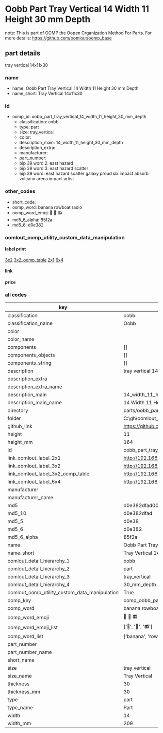 # Oobb Part Tray Vertical 14 Width 11 Height 30 mm Depth  

note: This is part of OOMP the Oopen Organization Method For Parts. For more details: https://github.com/oomlout/oomp_base

##  part details
  



tray vertical 14x11x30



### name
* name: Oobb Part Tray Vertical 14 Width 11 Height 30 mm Depth
* name_short: Tray Vertical 14x11x30 
### id
* oomp_id: oobb_part_tray_vertical_14_width_11_height_30_mm_depth
  * classification: oobb
  * type: part
  * size: tray_vertical
  * color: 
  * description_main: 14_width_11_height_30_mm_depth
  * description_extra: 
  * manufacturer: 
  * part_number: 
  * bip 39 word 2: east hazard
  * bip 39 word 3: east hazard scatter
  * bip 39 word: east hazard scatter galaxy proud six impact absorb volcano arena impact artist

### other_codes
* short_code: 
* oomp_word: banana rowboat radio
* oomp_word_emoji :banana: :rowboat: :radio:
* md5_6_alpha: 85f2a
* md5_6: d0e382






### oomlout_oomp_utility_custom_data_manipulation
#### label print
[3x2](http://192.168.1.245:1112/?label=oomp%2085f2a)
[3x2_oomp_table](http://192.168.1.108:1112/?label=oomp%2085f2a)
[2x1](http://192.168.1.242:1112/?label=oomp%2085f2a)
[6x4](http://192.168.1.55:1112/?label=oomp%2085f2a)    

#### link

                              

#### price







### all codes 
| key | value |  
| --- | --- |  
| classification | oobb |  
| classification_name | Oobb |  
| color |  |  
| color_name |  |  
| components | [] |  
| components_objects | [] |  
| components_string | [] |  
| description | tray vertical 14x11x30 |  
| description_extra |  |  
| description_extra_name |  |  
| description_main | 14_width_11_height_30_mm_depth |  
| description_main_name | 14 Width 11 Height 30 mm Depth |  
| directory | parts/oobb_part_tray_vertical_14_width_11_height_30_mm_depth |  
| folder | C:\gh\oomlout_oobb_version_4_generated_parts\parts\oobb_part_tray_vertical_14_width_11_height_30_mm_depth |  
| github_link | https://github.com/oomlout/oomlout_oomp_part_src/tree/main/parts/oobb_part_tray_vertical_14_width_11_height_30_mm_depth |  
| height | 11 |  
| height_mm | 164 |  
| id | oobb_part_tray_vertical_14_width_11_height_30_mm_depth |  
| link_oomlout_label_2x1 | http://192.168.1.242:1112/?label=oomp%2085f2a |  
| link_oomlout_label_3x2 | http://192.168.1.245:1112/?label=oomp%2085f2a |  
| link_oomlout_label_3x2_oomp_table | http://192.168.1.108:1112/?label=oomp%2085f2a |  
| link_oomlout_label_6x4 | http://192.168.1.55:1112/?label=oomp%2085f2a |  
| manufacturer |  |  
| manufacturer_name |  |  
| md5 | d0e382dfad00ce3b275665ef80da7a2d |  
| md5_10 | d0e382dfad |  
| md5_5 | d0e38 |  
| md5_6 | d0e382 |  
| md5_6_alpha | 85f2a |  
| name | Oobb Part Tray Vertical 14 Width 11 Height 30 mm Depth |  
| name_short | Tray Vertical 14x11x30  |  
| oomlout_detail_hierarchy_1 | oobb |  
| oomlout_detail_hierarchy_2 | part |  
| oomlout_detail_hierarchy_3 | tray_vertical |  
| oomlout_detail_hierarchy_4 | 30_mm_depth |  
| oomlout_oomp_utility_custom_data_manipulation | True |  
| oomp_key | oomp_oobb_part_tray_vertical_14_width_11_height_30_mm_depth |  
| oomp_word | banana rowboat radio |  
| oomp_word_emoji | :banana: :rowboat: :radio: |  
| oomp_word_emoji_list | [':banana:', ':rowboat:', ':radio:'] |  
| oomp_word_list | ['banana', 'rowboat', 'radio'] |  
| part_number |  |  
| part_number_name |  |  
| short_name |  |  
| size | tray_vertical |  
| size_name | Tray Vertical |  
| thickness | 30 |  
| thickness_mm | 30 |  
| type | part |  
| type_name | Part |  
| width | 14 |  
| width_mm | 209 |  
